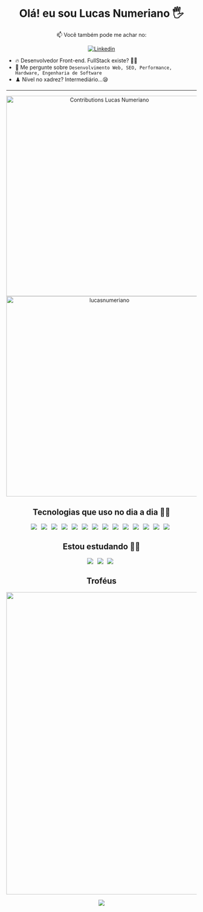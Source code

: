 <h1 align="center">Olá! eu sou Lucas Numeriano 🖐️</h1>
<div align="center">
  
📫 Você também pode me achar no: 

[![Linkedin](https://img.shields.io/badge/LinkedIn-0077B5?style=for-the-badge&logo=linkedin&logoColor=white)](https://www.linkedin.com/in/lucasnumeriano/) 

</div>

<ul>
  <li>🔥 Desenvolvedor Front-end. FullStack existe? 🤔😧</li>
  <li>💬 Me pergunte sobre <code>Desenvolvimento Web, SEO, Performance, Hardware, Engenharia de Software</code></li>
  <li>♟️ Nível no xadrez? Intermediário...😪</li>
</ul>

---

<p align="center">
  <img width=530em src="https://streak-stats.demolab.com?user=lucasnumeriano&border_radius=5&locale=pt_BR&date_format=j%2Fn%5B%2FY%5D&theme=transparent" alt="Contributions Lucas Numeriano">
  <img width="530em" src="https://github-readme-stats.vercel.app/api?username=lucasnumeriano&show_icons=true&theme=transparent&count_private=true" alt= lucasnumeriano stats"/>
</p>

<div align="center">
  
## Tecnologias que uso no dia a dia 🧑‍💻
  
  ![](https://img.shields.io/badge/HTML5-E34F26?style=for-the-badge&logo=html5&logoColor=white)&ensp;
  ![](https://img.shields.io/badge/CSS3-1572B6?style=for-the-badge&logo=css3&logoColor=white)&ensp;
  ![](https://img.shields.io/badge/Sass-F00F7F?style=for-the-badge&logo=Sass&logoColor=FFFFFF)&ensp;
  ![](https://img.shields.io/badge/JavaScript-F7DF1E?style=for-the-badge&logo=javascript&logoColor=black)&ensp;
  ![](https://img.shields.io/badge/WebPack-FFFFFF?style=for-the-badge&logo=WebPack&logoColor=cyan)&ensp;
  ![](https://img.shields.io/badge/Babel-B00000?style=for-the-badge&logo=Babel&logoColor=white)&ensp;
  ![](https://img.shields.io/badge/Bootstrap-655EEB?style=for-the-badge&logo=Bootstrap&logoColor=FFFFFF)&ensp;
  ![](https://img.shields.io/badge/React-1E1E1E?style=for-the-badge&logo=React&logoColor=cyan)&ensp;
  ![](https://img.shields.io/badge/Node.js-43853D?style=for-the-badge&logo=node.js&logoColor=white)&ensp;
  ![](https://img.shields.io/badge/Git-F05032?style=for-the-badge&logo=git&logoColor=white)&ensp;
  ![](https://img.shields.io/badge/GitHub-181717?style=for-the-badge&logo=github&logoColor=white)&ensp;
  ![](https://img.shields.io/badge/Figma-FA0072?style=for-the-badge&logo=Figma&logoColor=FFFFFF)&ensp;
  ![](https://img.shields.io/badge/-VS%20Code-2c2c32?style=for-the-badge&logo=visual-studio-code&logoColor=007ACC)&ensp;
  ![](https://img.shields.io/badge/Microsoft-666666?style=for-the-badge&logo=microsoft&logoColor=white)&ensp;

</div>  

<div align="center">

## Estou estudando 👨‍🎓

![](https://img.shields.io/badge/Next.js-1E1E1E?style=for-the-badge&logo=Next.js&logoColor=#fff)&ensp;
![](https://img.shields.io/badge/Typescript-0000FF?style=for-the-badge&logo=Typescript&logoColor=white)&ensp;
![](https://img.shields.io/badge/MySQL-blue?style=for-the-badge&logo=MySQL&logoColor=yellow)&ensp;

</div>

<div align="center">

## Troféus

<img width=800 src="https://github-profile-trophy.vercel.app/?username=lucasnumeriano&theme=darkhub&margin-w=3&margin-h=15"/>

</div>

<p align="center">
  <img src="https://capsule-render.vercel.app/api?type=waving&color=gradient&height=65&section=footer"/>
</p>
